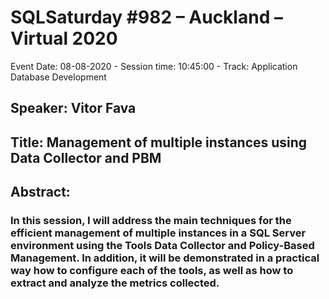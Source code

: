 # SQLSaturday #982 – Auckland – Virtual 2020
Event Date: 08-08-2020 - Session time: 10:45:00 - Track: Application  Database Development
## Speaker: Vitor Fava
## Title: Management of multiple instances using Data Collector and PBM
## Abstract:
### In this session, I will address the main techniques for the efficient management of multiple instances in a SQL Server environment using the Tools Data Collector and Policy-Based Management. In addition, it will be demonstrated in a practical way how to configure each of the tools, as well as how to extract and analyze the metrics collected.
